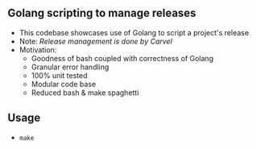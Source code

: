 ## Golang scripting to manage releases
- This codebase showcases use of Golang to script a project's release
- Note: _Release management is done by Carvel_
- Motivation:
  - Goodness of bash coupled with correctness of Golang
  - Granular error handling
  - 100% unit tested
  - Modular code base
  - Reduced bash & make spaghetti

## Usage
- `make`
